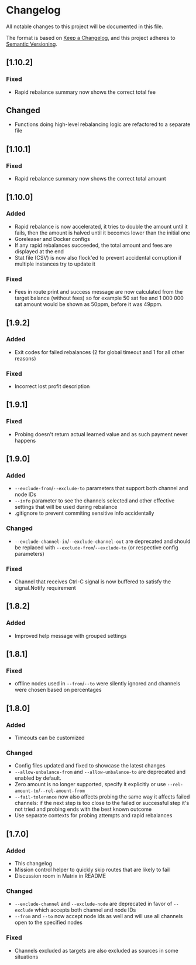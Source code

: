 # Changelog
All notable changes to this project will be documented in this file.

The format is based on [Keep a Changelog](https://keepachangelog.com/en/1.0.0/),
and this project adheres to [Semantic
Versioning](https://semver.org/spec/v2.0.0.html).
## [1.10.2]
### Fixed
- Rapid rebalance summary now shows the correct total fee
## Changed
- Functions doing high-level rebalancing logic are refactored to a separate file
## [1.10.1]
### Fixed
- Rapid rebalance summary now shows the correct total amount
## [1.10.0]
### Added
- Rapid rebalance is now accelerated, it tries to double the amount until it
  fails, then the amount is halved until it becomes lower than the initial one
- Goreleaser and Docker configs
- If any rapid rebalances succeeded, the total amount and fees are displayed at
  the end
- Stat file (CSV) is now also flock'ed to prevent accidental corruption if
  multiple instances try to update it
### Fixed
- Fees in route print and success message are now calculated from the target
  balance (without fees) so for example 50 sat fee and 1 000 000 sat amount
  would be shown as 50ppm, before it was 49ppm.
## [1.9.2]
### Added
- Exit codes for failed rebalances (2 for global timeout and 1 for all
  other reasons)
### Fixed
- Incorrect lost profit description
## [1.9.1]
### Fixed
- Probing doesn't return actual learned value and as such payment never happens
## [1.9.0]
### Added
- `--exclude-from`/`--exclude-to` parameters that support both channel and node
  IDs
- `--info` parameter to see the channels selected and other effective settings
  that will be used during rebalance
- .gitignore to prevent commiting sensitive info accidentally

### Changed
- `--exclude-channel-in`/`--exclude-channel-out` are deprecated and should be
  replaced with `--exclude-from`/`--exclude-to` (or respective config
  parameters)
### Fixed
- Channel that receives Ctrl-C signal is now buffered to satisfy the
  signal.Notify requirement
## [1.8.2]
### Added
- Improved help message with grouped settings
## [1.8.1]
### Fixed
- offline nodes used in `--from`/`--to` were silently ignored and channels were
  chosen based on percentages
## [1.8.0]
### Added
- Timeouts can be customized
### Changed
- Config files updated and fixed to showcase the latest changes
- `--allow-unbalance-from` and `--allow-unbalance-to` are deprecated and enabled
  by default.
- Zero amount is no longer supported, specify it explicitly or use
  `--rel-amount-to`/`--rel-amount-from`
- `--fail-tolerance` now also affects probing the same way it affects failed
  channels: if the next step is too close to the failed or successful step it's
  not tried and probing ends with the best known outcome
- Use separate contexts for probing attempts and rapid rebalances
## [1.7.0]
### Added
- This changelog
- Mission control helper to quickly skip routes that are likely to fail
- Discussion room in Matrix in README
### Changed
- `--exclude-channel` and `--exclude-node` are deprecated in favor of `--exclude`
  which accepts both channel and node IDs
- `--from` and `--to` now accept node ids as well and will use all channels open
    to the specified nodes
### Fixed
- Channels excluded as targets are also excluded as sources in some situations